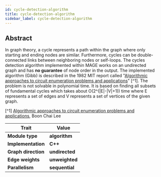```yaml
---
id: cycle-detection-algorithm
title: cycle-detection-algorithm
sidebar_label: cycle-detection-algorithm
---
```


## Abstract

In graph theory, a cycle represents a path within the graph where only starting and ending nodes are similar. Furthermore, cycles can be double-connected links between neighboring nodes or self-loops. The cycles detection algorithm implemented within MAGE works on an undirected graph and has **no guarantee** of node order in the output. The implemented algorithm (Gibb) is described in the 1982 MIT report called "[Algorithmic approaches to circuit enumeration problems and applications](http://hdl.handle.net/1721.1/68106)" [^1]. The problem is not solvable in polynomial time. It is based on finding all subsets of fundamental cycles which takes about O(2^(|E|-|V|+1)) time where E represents a set of edges and V represents a set of vertices of the given graph.

[^1] [Algorithmic approaches to circuit enumeration problems and applications](http://hdl.handle.net/1721.1/68106), Boon Chai Lee

| Trait               | Value                                                 |
| ------------------- | ----------------------------------------------------- |
| **Module type**     | <Highlight color="#FB6E00">**algorithm**</Highlight>  |
| **Implementation**  | <Highlight color="#FB6E00">**C++**</Highlight>        |
| **Graph direction** | <Highlight color="#FB6E00">**undirected**</Highlight> |
| **Edge weights**    | <Highlight color="#FB6E00">**unweighted**</Highlight> |
| **Parallelism**     | <Highlight color="#FB6E00">**sequential**</Highlight> |
